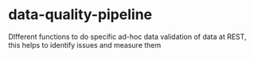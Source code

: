 # data-quality-pipeline
DIfferent functions to do specific ad-hoc data validation of data at REST, this helps to identify issues and measure them
